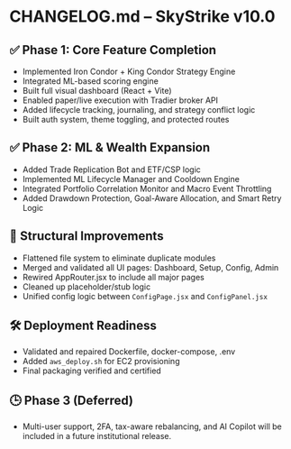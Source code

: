 # CHANGELOG.md – SkyStrike v10.0

## ✅ Phase 1: Core Feature Completion
- Implemented Iron Condor + King Condor Strategy Engine
- Integrated ML-based scoring engine
- Built full visual dashboard (React + Vite)
- Enabled paper/live execution with Tradier broker API
- Added lifecycle tracking, journaling, and strategy conflict logic
- Built auth system, theme toggling, and protected routes

## ✅ Phase 2: ML & Wealth Expansion
- Added Trade Replication Bot and ETF/CSP logic
- Implemented ML Lifecycle Manager and Cooldown Engine
- Integrated Portfolio Correlation Monitor and Macro Event Throttling
- Added Drawdown Protection, Goal-Aware Allocation, and Smart Retry Logic

## 🔧 Structural Improvements
- Flattened file system to eliminate duplicate modules
- Merged and validated all UI pages: Dashboard, Setup, Config, Admin
- Rewired AppRouter.jsx to include all major pages
- Cleaned up placeholder/stub logic
- Unified config logic between `ConfigPage.jsx` and `ConfigPanel.jsx`

## 🛠 Deployment Readiness
- Validated and repaired Dockerfile, docker-compose, .env
- Added `aws_deploy.sh` for EC2 provisioning
- Final packaging verified and certified

## 🕒 Phase 3 (Deferred)
- Multi-user support, 2FA, tax-aware rebalancing, and AI Copilot will be included in a future institutional release.

